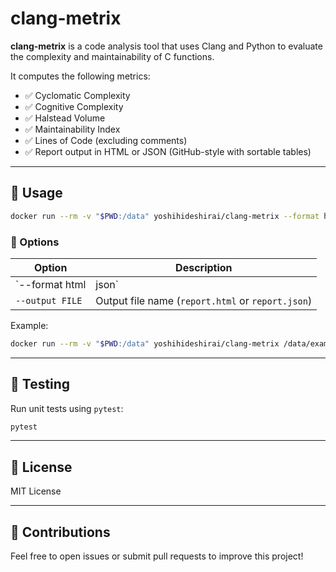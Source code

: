 # clang-metrix

**clang-metrix** is a code analysis tool that uses Clang and Python to evaluate the complexity and maintainability of C functions.

It computes the following metrics:

- ✅ Cyclomatic Complexity  
- ✅ Cognitive Complexity  
- ✅ Halstead Volume  
- ✅ Maintainability Index  
- ✅ Lines of Code (excluding comments)  
- ✅ Report output in HTML or JSON (GitHub-style with sortable tables)

---

## 🚀 Usage

```bash
docker run --rm -v "$PWD:/data" yoshihideshirai/clang-metrix --format html --output /data/report.html /data/examples/example.c
```

### 🔧 Options

| Option              | Description                                        |
|---------------------|----------------------------------------------------|
| `--format html|json`| Output format (`html` by default)                 |
| `--output FILE`     | Output file name (`report.html` or `report.json`) |

Example:
```bash
docker run --rm -v "$PWD:/data" yoshihideshirai/clang-metrix /data/example.c --format json --output /data/report.json
```

---

## 🧪 Testing

Run unit tests using `pytest`:

```bash
pytest
```

---

## 📝 License

MIT License

---

## 🙋 Contributions

Feel free to open issues or submit pull requests to improve this project!
